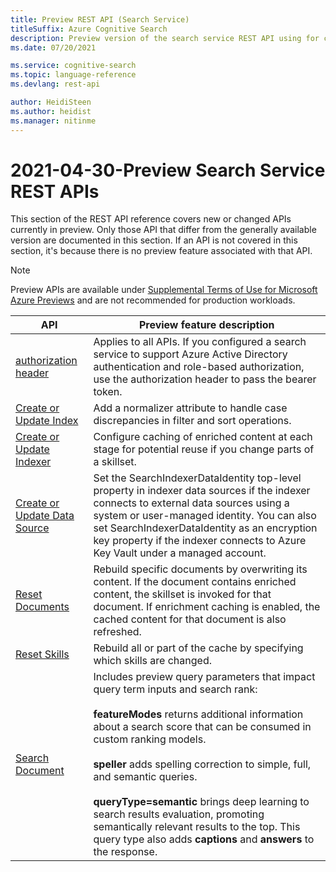 ```yaml
---
title: Preview REST API (Search Service)
titleSuffix: Azure Cognitive Search
description: Preview version of the search service REST API using for creating and consuming objects.
ms.date: 07/20/2021

ms.service: cognitive-search
ms.topic: language-reference
ms.devlang: rest-api

author: HeidiSteen
ms.author: heidist
ms.manager: nitinme
---
```


# 2021-04-30-Preview Search Service REST APIs

This section of the REST API reference covers new or changed APIs currently in preview. Only those API that differ from the generally available version are documented in this section. If an API is not covered in this section, it's because there is no preview feature associated with that API.

> [!NOTE]
> Preview APIs are available under [Supplemental Terms of Use for Microsoft Azure Previews](https://azure.microsoft.com/support/legal/preview-supplemental-terms/) and are not recommended for production workloads.

| API | Preview feature description|
|-----|-----------------------------|
| [authorization header](preview-api/authorization-header.md) | Applies to all APIs. If you configured a search service to support Azure Active Directory authentication and role-based authorization, use the authorization header to pass the bearer token. |
| [Create or Update Index](preview-api/create-or-update-index.md) | Add a normalizer attribute to handle case discrepancies in filter and sort operations.  |
| [Create or Update Indexer](preview-api/create-or-update-indexer.md) | Configure caching of enriched content at each stage for potential reuse if you change parts of a skillset.  |
| [Create or Update Data Source](preview-api/create-or-update-data-source.md) | Set the SearchIndexerDataIdentity top-level property in indexer data sources if the indexer connects to external data sources using a system or user-managed identity. You can also set SearchIndexerDataIdentity as an encryption key property if the indexer connects to Azure Key Vault under a managed account. |
| [Reset Documents](preview-api/reset-documents.md) | Rebuild specific documents by overwriting its content. If the document contains enriched content, the skillset is invoked for that document. If enrichment caching is enabled, the cached content for that document is also refreshed. |
| [Reset Skills](preview-api/reset-skills.md) | Rebuild all or part of the cache by specifying which skills are changed. |
| [Search Document](preview-api/search-documents.md) | Includes preview query parameters that impact query term inputs and search rank: </br></br>**featureModes** returns additional information about a search score that can be consumed in custom ranking models. </br></br>**speller** adds spelling correction to simple, full, and semantic queries. </br></br>**queryType=semantic** brings deep learning to search results evaluation, promoting semantically relevant results to the top. This query type also adds **captions** and **answers** to the response. |
